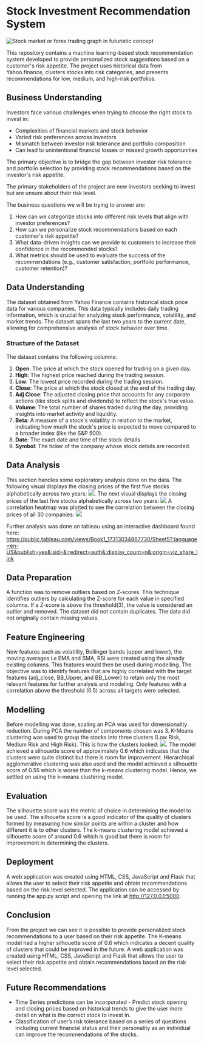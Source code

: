 # Stock Investment Recommendation System

![Stock market or forex trading graph in futuristic concept](https://github.com/user-attachments/assets/ccc3dc21-c08b-4cb6-ad89-d0dab2da386e)

This repository contains a machine learning-based stock recommendation system developed to provide personalized stock suggestions based on a customer's risk appetite. The project uses historical data from Yahoo.finance, clusters stocks into risk categories, and presents recommendations for low, medium, and high-risk portfolios.

## Business Understanding
Investors face various challenges when trying to choose the right stock to invest in:
- Complexities of financial markets and stock behavior
- Varied risk preferences across investors
- Mismatch between investor risk tolerance and portfolio composition
- Can lead to unintentional financial losses or missed growth
opportunities

The primary objective is to bridge the gap between investor risk tolerance and portfolio selection by providing stock recommendations based on the investor's risk appetite.

The primary stakeholders of the project are new investors seeking to invest but are unsure about their risk level.

The business questions we will be trying to answer are:
1. How can we categorize stocks into different risk levels that align with investor preferences?
2. How can we personalize stock recommendations based on each customer's risk appetite?
3. What data-driven insights can we provide to customers to increase their confidence in the recommended stocks?
4. What metrics should be used to evaluate the success of the recommendations (e.g., customer satisfaction, portfolio performance, customer retention)?

## Data Understanding
The dataset obtained from Yahoo Finance contains historical stock price data for various companies. This data typically includes daily trading information, which is crucial for analyzing stock performance, volatility, and market trends. The dataset spans the last two years to the current date, allowing for comprehensive analysis of stock behavior over time.

### Structure of the Dataset
The dataset contains the following columns:
1. **Open**: The price at which the stock opened for trading on a given day.
2. **High**: The highest price reached during the trading session.
3. **Low**: The lowest price recorded during the trading session.
4. **Close**: The price at which the stock closed at the end of the trading day.
5. **Adj Close**: The adjusted closing price that accounts for any corporate actions (like stock splits and dividends) to reflect the stock's true value.
6. **Volume**: The total number of shares traded during the day, providing insights into market activity and liquidity.
7. **Beta**: A measure of a stock's volatility in relation to the market, indicating how much the stock's price is expected to move compared to a broader index (like the S&P 500).
8. **Date**: The exact date and time of the stock details
9. **Symbol**: The ticker of the company whose stock details are recorded.

## Data Analysis
This section handles some exploratory analysis done on the data. The following visual displays the closing prices of the first five stocks alphabetically across two years: <img src="static/Images/first_five_stocks.png">.
The next visual displays the closing prices of the last five stocks alphabetically across two years:
<img src="static/Images/last_five_stocks.png">
A correlation heatmap was plotted to see the correlation between the closing prices of all 30 companies:
<img src="static/Images/heatmap.png">

Further analysis was done on tableau using an interactive dashboard found here:
https://public.tableau.com/views/Book1_17313034867730/Sheet5?:language=en-US&publish=yes&:sid=&:redirect=auth&:display_count=n&:origin=viz_share_link

## Data Preparation
A function was to remove outliers based on Z-scores. This technique identifies outliers by calculating the Z-score for each value in specified columns. If a Z-score is above the threshold(3), the value is considered an outlier and removed. The dataset did not contain duplicates. The data did not originally contain missing values. 
## Feature Engineering
New features such as volatility, Bollinger bands (upper and lower), the moving averages i.e EMA and SMA, RSI were created using the already existing columns. This features would then be used during modelling.
The objective was to identify features that are highly correlated with the target features (adj_close, BB_Upper, and BB_Lower) to retain only the most relevant features for further analysis and modeling.  Only features with a correlation above the threshold (0.5) across all targets were selected.

## Modelling
Before modelling was done, scaling an PCA was used for dimensionality reduction. During PCA the number of components chosen was 3. K-Means clustering was used to group the stocks into three clusters (Low Risk, Medium Risk and High Risk). This is how the clusters looked: <img src="static/Images/cluster_distribution.png">. The model achieved a silhouette score of approximately 0.6 which indicates that the clusters were quite distinct but there is room for improvement. Hierarchical agglomerative clustering was also used and the model achieved a silhouette score of 0.55 which is worse than the k-means clustering model. Hence, we settled on using the k-means clustering model.

## Evaluation
The silhouette score was the metric of choice in determining the model to be used. The silhouette score is a good indicator of the quality of clusters formed by measuring how similar points are within a cluster and how different it is to other clusters. The k-means clustering model achieved a silhouette score of around 0.6 which is good but there is room for improvement in determining the clusters.

## Deployment
A web application was created using HTML, CSS, JavaScript and Flask that allows the user to select their risk appetite and obtain recommendations based on the risk level selected. The application can be accessed by running the app.py script and opening the link at http://127.0.0.1:5000.
## Conclusion
From the project we can see it is possible to provide personalized stock recommendations to a user based on their risk appetite. The K-means model had a higher silhouette score of 0.6 which indicates a decent quality of clusters that could be improved in the future. A web application was created using HTML, CSS, JavaScript and Flask that allows the user to select their risk appetite and obtain recommendations based on the risk level selected.

## Future Recommendations
- Time Series predictions can be incorporated - Predict stock opening and closing prices based on historical trends to give the user more detail on what is the correct stock to invest in.
- Classification of user’s risk tolerance based on a series of questions including current financial status and their personality as an individual can improve the recommendations of the stocks.


